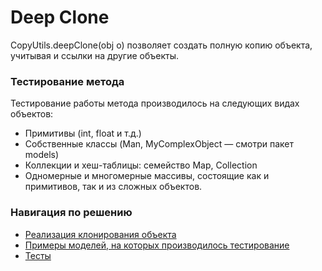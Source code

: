 <h1>Deep Clone</h1>
<p>CopyUtils.deepClone(obj o) позволяет создать полную копию объекта, учитывая и ссылки на другие объекты.</p>

<h3>Тестирование метода</h3>
<p>Тестирование работы метода производилось на следующих видах объектов:</p>
<ul>
  <li>Примитивы (int, float и т.д.)</li>
  <li>Собственные классы (Man, MyComplexObject — смотри пакет models)
  <li>Коллекции и хеш-таблицы: семейство Map<T>, Collection<T></li>
  <li>Одномерные и многомерные массивы, состоящие как и примитивов, так и из сложных объектов.
</ul>
    
<h3>Навигация по решению</h3>
<ul>
  <li>
    <a href="https://github.com/Alexeyyy/Deep-clone/blob/master/src/deepClone/CopyUtils.java">Реализация клонирования объекта</a>
  </li>
  <li>
    <a href="https://github.com/Alexeyyy/Deep-clone/tree/master/src/models">Примеры моделей, на которых производилось тестирование</a>
  </li>
  <li>
    <a href="https://github.com/Alexeyyy/Deep-clone/blob/master/src/Main.java">Тесты</a>
  </li>
</ul>
